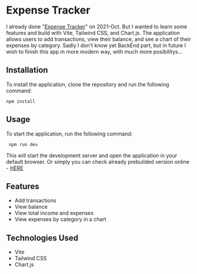 # Expense Tracker
I already done "[Expense Tracker](https://github.com/dkumza/Personal_Expense_Tracker)" on 2021-Oct. But I wanted to learn some features and build with Vite, Tailwind CSS, and Chart.js. The application allows users to add transactions, view their balance, and see a chart of their expenses by category. Sadly I don't know yet BackEnd part, but in future I wish to finish this app in more modern way, with much more posibilitys...

## Installation

To install the application, clone the repository and run the following command:

    npm install
    
## Usage

To start the application, run the following command:

  
     npm run dev
    
This will start the development server and open the application in your default browser. 
Or simply you can check already prebuilded version online - [HERE](https://dkumza.github.io/personal-expenses/)

## Features

-   Add transactions
-   View balance
-   View total income and expenses
-   View expenses by category in a chart

## Technologies Used

-   Vite
-   Tailwind CSS
-   Chart.js
